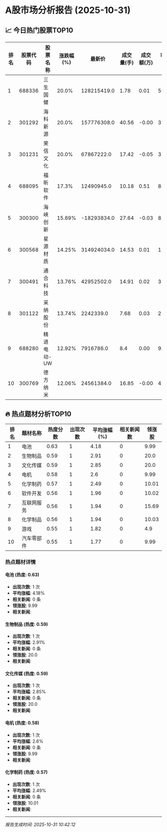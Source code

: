 # A股市场分析报告 (2025-10-31)

## 📈 今日热门股票TOP10

| 排名 | 股票代码 | 股票名称 | 涨跌幅(%) | 最新价 | 成交量(手) | 成交额(万) | 市盈率 | 市值(亿) |
|------|----------|----------|-----------|--------|------------|------------|--------|----------|
| 1 | 688336 | 三生国健 | 20.0% | 128215419.0 | 1.78 | 0.01 | 59.95 | 0.00 |
| 2 | 301292 | 海科新源 | 20.0% | 157776308.0 | 40.56 | -0.00 | 32.28 | 0.00 |
| 3 | 301231 | 荣信文化 | 20.0% | 67867222.0 | 17.42 | -0.05 | 33.68 | 0.00 |
| 4 | 688095 | 福昕软件 | 17.3% | 12490945.0 | 10.18 | 0.51 | 88.3 | -0.00 |
| 5 | 300300 | 海峡创新 | 15.69% | -18293834.0 | 27.64 | -0.03 | 8.22 | 0.00 |
| 6 | 300568 | 星源材质 | 14.25% | 314924034.0 | 14.53 | 0.01 | 12.96 | -0.00 |
| 7 | 300491 | 通合科技 | 13.76% | 42952502.0 | 14.91 | 0.02 | 32.71 | -0.00 |
| 8 | 301122 | 采纳股份 | 13.74% | 2242339.0 | 7.68 | 0.03 | 25.18 | -0.00 |
| 9 | 688280 | 精进电动-UW | 12.92% | 7916786.0 | 8.4 | 0.00 | 9.1 | 0.00 |
| 10 | 300769 | 德方纳米 | 12.06% | 24561384.0 | 16.85 | -0.00 | 42.94 | 0.00 |

## 🔥 热点题材分析TOP10

| 排名 | 题材名称 | 热度分数 | 出现次数 | 平均涨幅(%) | 相关新闻数 | 领涨股 |
|------|----------|----------|----------|-------------|------------|--------|
| 1 | 电池 | 0.63 | 1 | 4.18 | 0 | 9.99 |
| 2 | 生物制品 | 0.59 | 1 | 2.91 | 0 | 20.0 |
| 3 | 文化传媒 | 0.59 | 1 | 2.85 | 0 | 20.0 |
| 4 | 电机 | 0.58 | 1 | 2.6 | 0 | 9.99 |
| 5 | 化学制药 | 0.57 | 1 | 2.49 | 0 | 10.01 |
| 6 | 软件开发 | 0.56 | 1 | 1.96 | 0 | 10.02 |
| 7 | 互联网服务 | 0.56 | 1 | 1.94 | 0 | 15.69 |
| 8 | 化学制品 | 0.56 | 1 | 1.94 | 0 | 10.03 |
| 9 | 游戏 | 0.55 | 1 | 1.82 | 0 | 4.9 |
| 10 | 汽车零部件 | 0.55 | 1 | 1.77 | 0 | 9.99 |

### 热点题材详情


#### 电池 (热度: 0.63)
- **出现次数**: 1 次
- **平均涨幅**: 4.18%
- **相关新闻**: 0 条
- **领涨股**: 9.99
- **相关新闻**:

#### 生物制品 (热度: 0.59)
- **出现次数**: 1 次
- **平均涨幅**: 2.91%
- **相关新闻**: 0 条
- **领涨股**: 20.0
- **相关新闻**:

#### 文化传媒 (热度: 0.59)
- **出现次数**: 1 次
- **平均涨幅**: 2.85%
- **相关新闻**: 0 条
- **领涨股**: 20.0
- **相关新闻**:

#### 电机 (热度: 0.58)
- **出现次数**: 1 次
- **平均涨幅**: 2.6%
- **相关新闻**: 0 条
- **领涨股**: 9.99
- **相关新闻**:

#### 化学制药 (热度: 0.57)
- **出现次数**: 1 次
- **平均涨幅**: 2.49%
- **相关新闻**: 0 条
- **领涨股**: 10.01
- **相关新闻**:

---
*报告生成时间: 2025-10-31 10:42:12*
